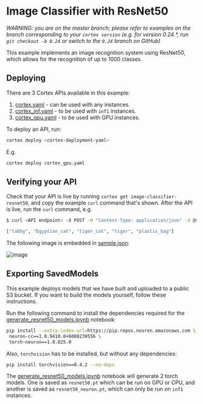 # Image Classifier with ResNet50

_WARNING: you are on the master branch; please refer to examples on the branch corresponding to your `cortex version` (e.g. for version 0.24.*, run `git checkout -b 0.24` or switch to the `0.24` branch on GitHub)_

This example implements an image recognition system using ResNet50, which allows for the recognition of up to 1000 classes.

## Deploying

There are 3 Cortex APIs available in this example:

1. [cortex.yaml](cortex.yaml) - can be used with any instances.
1. [cortex_inf.yaml](cortex_inf.yaml) - to be used with `inf1` instances.
1. [cortex_gpu.yaml](cortex_gpu.yaml) - to be used with GPU instances.

To deploy an API, run:

```bash
cortex deploy <cortex-deployment-yaml>
```

E.g.

```bash
cortex deploy cortex_gpu.yaml
```

## Verifying your API

Check that your API is live by running `cortex get image-classifier-resnet50`, and copy the example `curl` command that's shown. After the API is live, run the `curl` command, e.g.

```bash
$ curl <API endpoint> -X POST -H "Content-Type: application/json" -d @sample.json

["tabby", "Egyptian_cat", "tiger_cat", "tiger", "plastic_bag"]
```

The following image is embedded in [sample.json](sample.json):

![image](https://i.imgur.com/213xcvs.jpg)

## Exporting SavedModels

This example deploys models that we have built and uploaded to a public S3 bucket. If you want to build the models yourself, follow these instructions.

Run the following command to install the dependencies required for the [generate_resnet50_models.ipynb](generate_resnet50_models.ipynb) notebook:

```bash
pip install --extra-index-url=https://pip.repos.neuron.amazonaws.com \
 neuron-cc==1.0.9410.0+6008239556 \
 torch-neuron==1.0.825.0
```

Also, `torchvision` has to be installed, but without any dependencies:

```bash
pip install torchvision==0.4.2 --no-deps
```

The [generate_resnet50_models.ipynb](generate_resnet50_models.ipynb) notebook will generate 2 torch models. One is saved as `resnet50.pt` which can be run on GPU or CPU, and another is saved as `resnet50_neuron.pt`, which can only be run on `inf1` instances.
